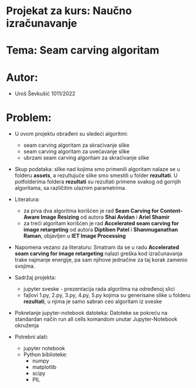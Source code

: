 # Projekat za kurs: Naučno izračunavanje

# Tema: Seam carving algoritam

# Autor:
+ Uroš Ševkušić 1011/2022

# Problem:

+ U ovom projektu obrađeni su sledeći algoritmi:
  + seam carving algoritam za skraćivanje slike
  + seam carving algoritam za uvećavanje slike
  + ubrzani seam carving algoritam za skraćivanje slike

+ Skup podataka: slike nad kojima smo primenili algoritam nalaze se u folderu **assets**, a rezultujuće slike smo smestili u folder **rezultati**. U potfolderima foldera **rezultati** su rezultati primene svakog od gornjih algoritama, sa različitim ulaznim parametrima.

+ Literatura:
  + za prva dva algoritma korišćen je rad **Seam Carving for Content-Aware Image Resizing** od autora **Shai Avidan** i **Ariel Shamir**
  + za treći algoritam korišćen je rad **Accelerated seam carving for image retargeting** od autora **Diptiben Patel** i **Shanmuganathan Raman**, objavljen u **IET Image Processing**

+ Napomena vezano za literaturu: Smatram da se u radu **Accelerated seam carving for image retargeting** nalazi greška kod izračunavanja trake najmanje energije, pa sam njihove jednačine za taj korak zamenio svojima.

+ Sadržaj projekta:
  + jupyter sveske - prezentacija rada algoritma na određenoj slici
  + fajlovi 1.py, 2.py, 3.py, 4.py, 5.py kojima su generisane slike u folderu **rezultati**, u njima je samo sabran ceo algoritam iz sveske

+ Pokretanje jupyter-notebook datoteka:
Datoteke se pokreću na standardan način run all cells komandom unutar Jupyter-Notebook okruženja

+ Potrebni alati:
  + jupyter notebook
  + Python biblioteke:
    + numpy
    + matplotlib
    + scipy
    + PIL
   
